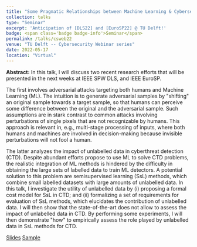 ```yaml
---
title: "Some Pragmatic Relationships between Machine Learning & Cybersecurity"
collection: talks
type: "Seminar"
excerpt: 'Anticipation of [DLS22] and [EuroSP22] @ TU Delft!'
badge: <span class='badge badge-info'>Seminar</span>
permalink: /talks/csweb22
venue: "TU Delft -- Cybersecurity Webinar series"
date: 2022-05-17
location: "Virtual"
---
```

 
 
<b>Abstract:</b> In this talk, I will discuss two recent research efforts that will be presented in the next weeks at IEEE SPW DLS, and IEEE EuroSP.  

The first involves adversarial attacks targeting both humans and Machine Learning (ML). The intuition is to generate adversarial samples by "shifting" an original sample towards a target sample, so that humans can perceive some difference between the original and the adversarial sample. Such assumptions are in stark contrast to common attacks involving perturbations of single pixels that are not recognizable by humans. This approach is relevant in, e.g., multi-stage processing of inputs, where both humans and machines are involved in decision-making because invisible perturbations will not fool a human. 

The latter analyzes the impact of unlabelled data in cyberthreat detection (CTD). Despite abundant efforts propose to use ML to solve CTD problems, the realistic integration of ML methods is hindered by the difficulty in obtaining the large sets of labelled data to train ML detectors. A potential solution to this problem are semisupervised learning (SsL) methods, which combine small labelled datasets with large amounts of unlabelled data. In this talk, I investigate the utility of unlabelled data by (i) proposing a formal cost model for SsL in CTD; and (ii) formalizing a set of requirements for evaluation of SsL methods, which elucidates the contribution of unlabelled data. I will then show that the state-of-the-art does not allow to assess the impact of unlabelled data in CTD. By performing some experiments, I will then demonstrate "how" to empirically assess the role played by unlabelled data in SsL methods for CTD.


<a class="btn btn-outline-primary my-1 mr-1 btn-sm" href="https://gioapru.github.io/files/talks/csweb22" target="_blank" rel="noopener">Slides</a> 
<a class="btn btn-outline-primary my-1 mr-1 btn-sm" href="https://www.tudelft.nl/insy/cyber-security-webinar-by-dr-giovanni-apruzzese-some-pragmatic-relationships-between-machine-learning-and-cybersecurity" target="_blank" rel="noopener">Sample</a> 
